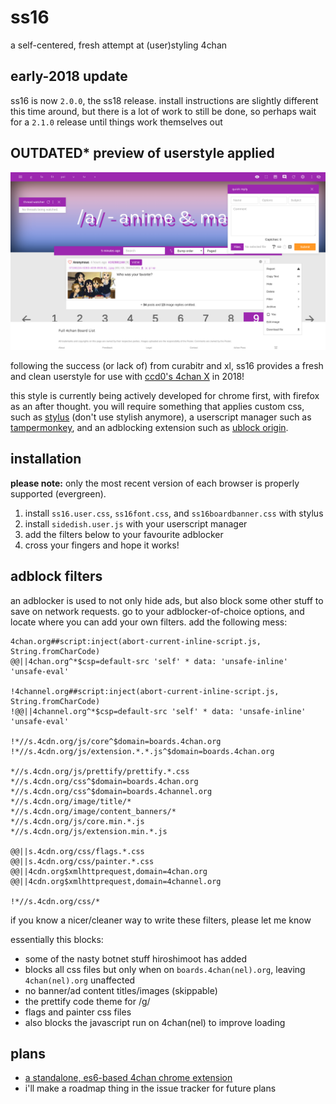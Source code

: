 # ss16
a self-centered, fresh attempt at (user)styling 4chan

## early-2018 update
ss16 is now `2.0.0`, the ss18 release. install instructions are slightly different this time around, but there is a lot of work to still be done, so perhaps wait for a `2.1.0` release until things work themselves out

## OUTDATED* preview of userstyle applied
![screenshot of ss16 applied](img/preview.png)

following the success (or lack of) from curabitr and xl, ss16 provides a fresh and clean userstyle for use with [ccd0's 4chan X](https://ccd0.github.io/4chan-x/) in 2018!

this style is currently being actively developed for chrome first, with firefox as an after thought. you will require something that applies custom css, such as [stylus](https://add0n.com/stylus.html) (don't use stylish anymore), a userscript manager such as [tampermonkey](https://tampermonkey.net/), and an adblocking extension such as [ublock origin](https://chrome.google.com/webstore/detail/ublock-origin/cjpalhdlnbpafiamejdnhcphjbkeiagm?hl=en).

## installation
__please note:__ only the most recent version of each browser is properly supported (evergreen).

1. install `ss16.user.css`, `ss16font.css`, and `ss16boardbanner.css` with stylus
2. install `sidedish.user.js` with your userscript manager
3. add the filters below to your favourite adblocker
4. cross your fingers and hope it works!

## adblock filters
an adblocker is used to not only hide ads, but also block some other stuff to save on network requests.
go to your adblocker-of-choice options, and locate where you can add your own filters. add the following mess:

```
4chan.org##script:inject(abort-current-inline-script.js, String.fromCharCode)
@@||4chan.org^*$csp=default-src 'self' * data: 'unsafe-inline' 'unsafe-eval'

!4channel.org##script:inject(abort-current-inline-script.js, String.fromCharCode)
!@@||4channel.org^*$csp=default-src 'self' * data: 'unsafe-inline' 'unsafe-eval'

!*//s.4cdn.org/js/core^$domain=boards.4chan.org
!*//s.4cdn.org/js/extension.*.*.js^$domain=boards.4chan.org

*//s.4cdn.org/js/prettify/prettify.*.css
*//s.4cdn.org/css^$domain=boards.4chan.org
*//s.4cdn.org/css^$domain=boards.4channel.org
*//s.4cdn.org/image/title/*
*//s.4cdn.org/image/content_banners/*
*//s.4cdn.org/js/core.min.*.js
*//s.4cdn.org/js/extension.min.*.js

@@||s.4cdn.org/css/flags.*.css
@@||s.4cdn.org/css/painter.*.css
@@||4cdn.org$xmlhttprequest,domain=4chan.org
@@||4cdn.org$xmlhttprequest,domain=4channel.org

!*//s.4cdn.org/css/*
```

if you know a nicer/cleaner way to write these filters, please let me know

essentially this blocks:
 - some of the nasty botnet stuff hiroshimoot has added
 - blocks all css files but only when on `boards.4chan(nel).org`, leaving `4chan(nel).org` unaffected
 - no banner/ad content titles/images (skippable)
 - the prettify code theme for /g/
 - flags and painter css files
 - also blocks the javascript run on 4chan(nel) to improve loading

## plans
 - [a standalone, es6-based 4chan chrome extension](standalone.md)
 - i'll make a roadmap thing in the issue tracker for future plans
